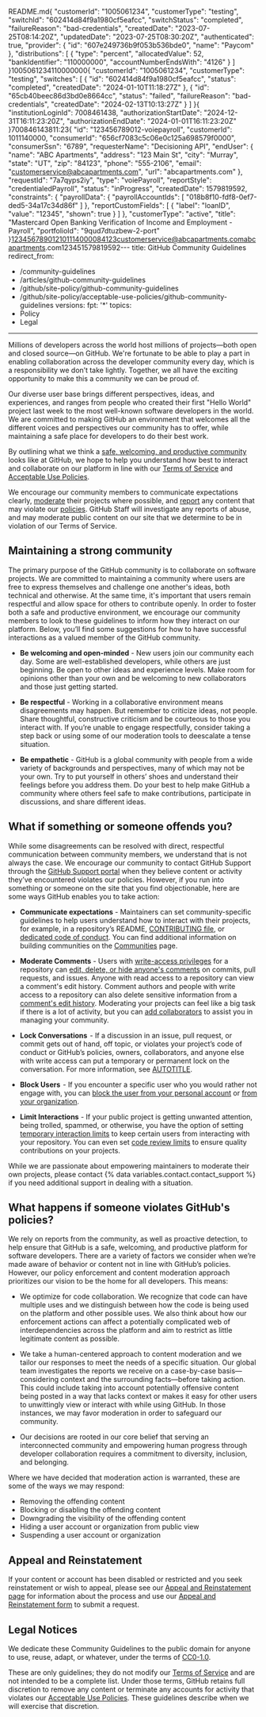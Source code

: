 README.md{
  "customerId": "1005061234",
  "customerType": "testing",
  "switchId": "602414d84f9a1980cf5eafcc",
  "switchStatus": "completed",
  "failureReason": "bad-credentials",
  "createdDate": "2023-07-25T08:14:20Z",
  "updatedDate": "2023-07-25T08:30:20Z",
  "authenticated": true,
  "provider": {
    "id": "607e249736b9f053b536bde0",
    "name": "Paycom"
  },
  "distributions": [
    {
      "type": "percent",
      "allocatedValue": 52,
      "bankIdentifier": "110000000",
      "accountNumberEndsWith": "4126"
    }
  ]
}1005061234110000000{
  "customerId": "1005061234",
  "customerType": "testing",
  "switches": [
    {
      "id": "602414d84f9a1980cf5eafcc",
      "status": "completed",
      "createdDate": "2024-01-10T11:18:27Z"
    },
    {
      "id": "65cb40beec86d3bd0e8664cc",
      "status": "failed",
      "failureReason": "bad-credentials",
      "createdDate": "2024-02-13T10:13:27Z"
    }
  ]
}{
  "institutionLoginId": 7008461438,
  "authorizationStartDate": "2024-12-31T16:11:23:20Z",
  "authorizationEndDate": "2024-01-01T16:11:23:20Z"
}700846143811:23{
  "id": "123456789012-voiepayroll",
  "customerId": 1011140000,
  "consumerId": "656cf7083c5c06e0c125a698579f0000",
  "consumerSsn": "6789",
  "requesterName": "Decisioning API",
  "endUser": {
    "name": "ABC Apartments",
    "address": "123 Main St",
    "city": "Murray",
    "state": "UT",
    "zip": "84123",
    "phone": "555-2106",
    "email": "customerservice@abcapartments.com",
    "url": "abcapartments.com"
  },
  "requestId": "7a7qyps2iy",
  "type": "voiePayroll",
  "reportStyle": "credentialedPayroll",
  "status": "inProgress",
  "createdDate": 1579819592,
  "constraints": {
    "payrollData": {
      "payrollAccountIds": [
        "018b8f10-fdf8-0ef7-ded5-34a17c34d86f"
      ]
    },
    "reportCustomFields": [
      {
        "label": "loanID",
        "value": "12345",
        "shown": true
      }
    ]
  },
  "customerType": "active",
  "title": "Mastercard Open Banking Verification of Income and Employment - Payroll",
  "portfolioId": "9qud7dtuzbew-2-port"
}123456789012101114000084123customerservice@abcapartments.comabcapartments.com123451579819592---
title: GitHub Community Guidelines
redirect_from:
  - /community-guidelines
  - /articles/github-community-guidelines
  - /github/site-policy/github-community-guidelines
  - /github/site-policy/acceptable-use-policies/github-community-guidelines
versions:
  fpt: '*'
topics:
  - Policy
  - Legal
---

Millions of developers across the world host millions of projects—both open and closed source—on GitHub. We're fortunate to be able to play a part in enabling collaboration across the developer community every day, which is a responsibility we don’t take lightly. Together, we all have the exciting opportunity to make this a community we can be proud of.

Our diverse user base brings different perspectives, ideas, and experiences, and ranges from people who created their first "Hello World" project last week to the most well-known software developers in the world. We are committed to making GitHub an environment that welcomes all the different voices and perspectives our community has to offer, while maintaining a safe place for developers to do their best work.

By outlining what we think a [safe, welcoming, and productive community](https://opensource.guide/building-community/) looks like at GitHub, we hope to help you understand how best to interact and collaborate on our platform in line with our [Terms of Service](/site-policy/github-terms/github-terms-of-service) and [Acceptable Use Policies](/site-policy/acceptable-use-policies/github-acceptable-use-policies).

We encourage our community members to communicate expectations clearly, [moderate](#what-if-something-or-someone-offends-you) their projects where possible, and [report](https://github.com/contact/report-abuse) any content that may violate our [policies](/site-policy/github-terms/github-terms-of-service). GitHub Staff will investigate any reports of abuse, and may moderate public content on our site that we determine to be in violation of our Terms of Service.

## Maintaining a strong community

The primary purpose of the GitHub community is to collaborate on software projects. We are committed to maintaining a community where users are free to express themselves and challenge one another's ideas, both technical and otherwise. At the same time, it's important that users remain respectful and allow space for others to contribute openly. In order to foster both a safe and productive environment, we encourage our community members to look to these guidelines to inform how they interact on our platform. Below, you’ll find some suggestions for how to have successful interactions as a valued member of the GitHub community.

* **Be welcoming and open-minded** - New users join our community each day. Some are well-established developers, while others are just beginning. Be open to other ideas and experience levels. Make room for opinions other than your own and be welcoming to new collaborators and those just getting started.

* **Be respectful** - Working in a collaborative environment means disagreements may happen. But remember to criticize ideas, not people. Share thoughtful, constructive criticism and be courteous to those you interact with. If you’re unable to engage respectfully, consider taking a step back or using some of our moderation tools to deescalate a tense situation.

* **Be empathetic** - GitHub is a global community with people from a wide variety of backgrounds and perspectives, many of which may not be your own. Try to put yourself in others’ shoes and understand their feelings before you address them. Do your best to help make GitHub a community where others feel safe to make contributions, participate in discussions, and share different ideas.

## What if something or someone offends you?

While some disagreements can be resolved with direct, respectful communication between community members, we understand that is not always the case. We encourage our community to contact GitHub Support through the [GitHub Support portal](https://support.github.com/) when they believe content or activity they’ve encountered violates our policies. However, if you run into something or someone on the site that you find objectionable, here are some ways GitHub enables you to take action:

* **Communicate expectations** - Maintainers can set community-specific guidelines to help users understand how to interact with their projects, for example, in a repository’s README, [CONTRIBUTING file](/communities/setting-up-your-project-for-healthy-contributions/setting-guidelines-for-repository-contributors), or [dedicated code of conduct](/communities/setting-up-your-project-for-healthy-contributions/adding-a-code-of-conduct-to-your-project). You can find additional information on building communities on the [Communities](/communities) page.

* **Moderate Comments** - Users with [write-access privileges](/organizations/managing-user-access-to-your-organizations-repositories/repository-roles-for-an-organization) for a repository can [edit, delete, or hide anyone's comments](/communities/moderating-comments-and-conversations/managing-disruptive-comments) on commits, pull requests, and issues. Anyone with read access to a repository can view a comment's edit history. Comment authors and people with write access to a repository can also delete sensitive information from a [comment's edit history](/communities/moderating-comments-and-conversations/tracking-changes-in-a-comment). Moderating your projects can feel like a big task if there is a lot of activity, but you can [add collaborators](/account-and-profile/setting-up-and-managing-your-personal-account-on-github/managing-personal-account-settings/permission-levels-for-a-personal-account-repository#collaborator-access-for-a-repository-owned-by-a-personal-account) to assist you in managing your community.

* **Lock Conversations**  - If a discussion in an issue, pull request, or commit gets out of hand, off topic, or violates your project’s code of conduct or GitHub’s policies, owners, collaborators, and anyone else with write access can put a temporary or permanent lock on the conversation. For more information, see [AUTOTITLE](/communities/moderating-comments-and-conversations/locking-conversations).

* **Block Users**  - If you encounter a specific user who you would rather not engage with, you can [block the user from your personal account](/communities/maintaining-your-safety-on-github/blocking-a-user-from-your-personal-account) or [from your organization](/communities/maintaining-your-safety-on-github/blocking-a-user-from-your-organization).

* **Limit Interactions** - If your public project is getting unwanted attention, being trolled, spammed, or otherwise, you have the option of setting [temporary interaction limits](/communities/moderating-comments-and-conversations/limiting-interactions-in-your-repository) to keep certain users from interacting with your repository. You can even set [code review limits](https://github.blog/2021-11-01-github-keeps-getting-better-for-open-source-maintainers/#preventing-drive-by-pull-request-approvals-and-requested-changes) to ensure quality contributions on your projects.

While we are passionate about empowering maintainers to moderate their own projects, please contact {% data variables.contact.contact_support %} if you need additional support in dealing with a situation.

## What happens if someone violates GitHub's policies?

We rely on reports from the community, as well as proactive detection, to help ensure that GitHub is a safe, welcoming, and productive platform for software developers. There are a variety of factors we consider when we’re made aware of behavior or content not in line with GitHub’s policies. However, our policy enforcement and content moderation approach prioritizes our vision to be the home for all developers. This means:

* We optimize for code collaboration. We recognize that code can have multiple uses and we distinguish between how the code is being used on the platform and other possible uses. We also think about how our enforcement actions can affect a potentially complicated web of interdependencies across the platform and aim to restrict as little legitimate content as possible.

* We take a human-centered approach to content moderation and we tailor our responses to meet the needs of a specific situation. Our global team investigates the reports we receive on a case-by-case basis—considering context and the surrounding facts—before taking action. This could include taking into account potentially offensive content being posted in a way that lacks context or makes it easy for other users to unwittingly view or interact with while using GitHub. In those instances, we may favor moderation in order to safeguard our community.

* Our decisions are rooted in our core belief that serving an interconnected community and empowering human progress through developer collaboration requires a commitment to diversity, inclusion, and belonging.

Where we have decided that moderation action is warranted, these are some of the ways we may respond:

* Removing the offending content
* Blocking or disabling the offending content
* Downgrading the visibility of the offending content
* Hiding a user account or organization from public view
* Suspending a user account or organization

## Appeal and Reinstatement

If your content or account has been disabled or restricted and you seek reinstatement or wish to appeal, please see our [Appeal and Reinstatement page](/site-policy/acceptable-use-policies/github-appeal-and-reinstatement) for information about the process and use our [Appeal and Reinstatement form](https://support.github.com/contact/reinstatement) to submit a request.

## Legal Notices

We dedicate these Community Guidelines to the public domain for anyone to use, reuse, adapt, or whatever, under the terms of [CC0-1.0](https://creativecommons.org/publicdomain/zero/1.0/).

These are only guidelines; they do not modify our [Terms of Service](/site-policy/github-terms/github-terms-of-service) and are not intended to be a complete list. Under those terms, GitHub retains full discretion to remove any content or terminate any accounts for activity that violates our [Acceptable Use Policies](/site-policy/acceptable-use-policies/github-acceptable-use-policies). These guidelines describe when we will exercise that discretion.
